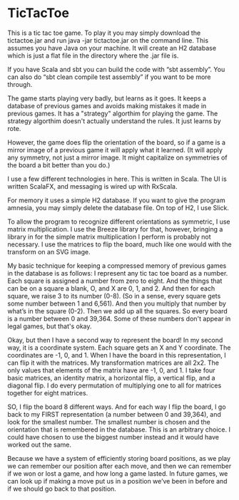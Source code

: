 # TicTacToe

This is a tic tac toe game.  To play it you may simply download the tictactoe.jar and run java -jar tictactoe.jar on the command line.  This assumes you have Java on your machine.  It will create an H2 database which is just a flat file in the directory where the .jar file is.

If you have Scala and sbt you can build the code with “sbt assembly”.  You can also do “sbt clean compile test assembly” if you want to be more through.

The game starts playing very badly, but learns as it goes.  It keeps a database of previous games and avoids making mistakes it made in previous games. It has a "strategy" algorthim for playing the game.  The strategy algorthim doesn't actually understand the rules. It just learns by rote.

However, the game does flip the orientation of the board, so if a game is a mirror image of a previous game it will apply what it learned.  (It will apply any symmetry, not just a mirror image.  It might capitalize on symmetries of the board a bit better than you do.)

I use a few different technologies in here.  This is written in Scala.  The UI is written ScalaFX, and messaging is wired up with RxScala.

For memory it uses a simple H2 database.  If you want to give the program amnesia, you may simply delete the database file.  On top of H2, I use Slick.

To allow the program to recognize different orientations as symmetric, I use matrix multiplication. I use the Breeze library for that, however, bringing a library in for the simple matrix multiplication I perform is probably not necessary.  I use the matrices to flip the board, much like one would with the transform on an SVG image.

My basic technique for keeping a compressed memory of previous games in the database is as follows:  I represent any tic tac toe board as a number.  Each square is assigned a number from zero to eight.  And the things that can be on a square a blank, O, and X are 0, 1, and 2.  And then for each square, we raise 3 to its number (0-8).  (So  in a sense, every square gets some number between 1 and 6,561).  And then you multiply that number by what’s in the square (0-2).  Then we add up all the squares. So every board is a number between 0 and 39,364.  Some of these numbers don't appear in legal games, but that's okay.

Okay, but then I have a second way to represent the board!  In my second way, it is a coordinate system.  Each square gets an X and Y coordinate.  The coordinates are -1, 0, and 1.  When I have the board in this representation, I can flip it with the matrices.  My transformation matrices are all 2x2.  The only values that elements of the matrix have are -1, 0, and 1.  I take four basic matrices, an identity matrix, a horizontal flip, a vertical flip, and a diagonal flip. I do every permutation of multiplying one to all for matrices together for eight matrices.

SO, I flip the board 8 different ways.  And for each way I flip the board, I go back to my FIRST representation (a number between 0 and 39,364), and look for the smallest number.  The smallest number is chosen and the orientation that is remembered in the database.  This is an arbitrary choice.  I could have chosen to use the biggest number instead and it would have worked out the same.

Because we have a system of efficiently storing board positions, as we play we can remember our position after each move, and then we can remember if we won or lost a game, and how long a game lasted.  In future games, we can look up if making a move put us in a position we’ve been in before and if we should go back to that position.

